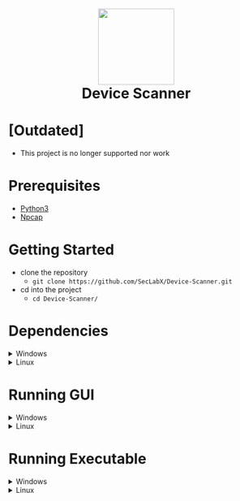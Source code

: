 <h1 align="center">
        <img src="https://static.thenounproject.com/png/3622373-200.png" width="150px"><br>
    Device Scanner
</h1>

# [Outdated] 
- This project is no longer supported nor work

# Prerequisites
- [Python3](https://python.org/)
- [Npcap](https://npcap.com/)

# Getting Started
- clone the repository
  - `git clone https://github.com/SecLabX/Device-Scanner.git`
- cd into the project
  - `cd Device-Scanner/`

# Dependencies
<details>
<summary>Windows</summary>

<code>pip install requirements.txt</code>

</details>

<details>
<summary>Linux</summary>

<code>pip3 install requirements.txt</code>

</details>

# Running GUI
<details>
<summary>Windows</summary>

<code>python .\src\gui\device-gui.py</code>

</details>

<details>
<summary>Linux</summary>

<code>python3 src/gui/device-gui.py</code>

</details>

# Running Executable
<details>
<summary>Windows</summary>

<code>python .\etc\buildexe.py</code>

</details>

<details>
<summary>Linux</summary>

<code>python3 etc/buildexe.py</code>

</details>




